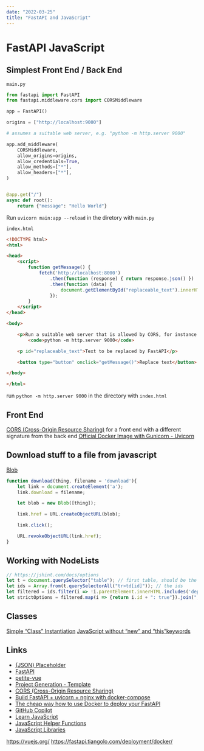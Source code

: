 ```yaml
---
date: "2022-03-25"
title: "FastAPI and JavaScript"
---
```

<!-- markdownlint-disable MD025 -->
# FastAPI JavaScript
<!-- markdownlint-enable MD025 -->

## Simplest Front End / Back End

`main.py`

```python
from fastapi import FastAPI
from fastapi.middleware.cors import CORSMiddleware

app = FastAPI()

origins = ["http://localhost:9000"]

# assumes a suitable web server, e.g. "python -m http.server 9000"

app.add_middleware(
    CORSMiddleware,
    allow_origins=origins,
    allow_credentials=True,
    allow_methods=["*"],
    allow_headers=["*"],
)


@app.get("/")
async def root():
    return {"message": "Hello World"}
```

Run `uvicorn main:app --reload` in the diretory with `main.py`

`index.html`

```html
<!DOCTYPE html>
<html>

<head>
    <script>
        function getMessage() {
            fetch('http://localhost:8000')
                .then(function (response) { return response.json() })
                .then(function (data) {
                    document.getElementById("replaceable_text").innerHTML = data.message
                });
        }
    </script>
</head>

<body>

    <p>Run a suitable web server that is allowed by CORS, for instance:
        <code>python -m http.server 9000</code>

    <p id="replaceable_text">Text to be replaced by FastAPI</p>

    <button type="button" onclick="getMessage()">Replace text</button>

</body>

</html>
```

run `python -m http.server 9000` in the directory with `index.html`

## Front End

[CORS (Cross-Origin Resource Sharing)](https://fastapi.tiangolo.com/tutorial/cors/) for a front end with a different signature from the back end
[Official Docker Image with Gunicorn - Uvicorn](https://fastapi.tiangolo.com/deployment/docker/#official-docker-image-with-gunicorn-uvicorn)

## Download stuff to a file from javascript

[Blob](https://javascript.info/blob)

```javascript
function download(thing, filename = 'download'){
    let link = document.createElement('a');
    link.download = filename;

    let blob = new Blob([thing]);

    link.href = URL.createObjectURL(blob);

    link.click();

    URL.revokeObjectURL(link.href);
}   
```

## Working with NodeLists

```javascript
// https://jshint.com/docs/options
let t = document.querySelector("table"); // first table, should be the enforcing one
let ids = Array.from(t.querySelectorAll("tr>td[id]")); // the ids
let filtered = ids.filter(i => !i.parentElement.innerHTML.includes('deprecated'));
let strictOptions = filtered.map(i => {return i.id + ": true"}).join(", ");
```

## Classes

[Simple “Class” Instantiation](https://johnresig.com/blog/simple-class-instantiation/)
[JavaScript without “new” and “this”keywords](https://nemisj.com/js-without-new-and-this/)

## Links

* [{JSON} Placeholder](https://jsonplaceholder.typicode.com)
* [FastAPI](https://fastapi.tiangolo.com/)
* [petite-vue](https://github.com/vuejs/petite-vue)
* [Project Generation - Template](https://fastapi.tiangolo.com/project-generation/)
* [CORS (Cross-Origin Resource Sharing)](https://fastapi.tiangolo.com/tutorial/cors/)
* [Build FastAPI + uvicorn + nginx with docker-compose](https://linuxtut.com/en/02ed76b94c60deba8282/)
* [The cheap way how to use Docker to deploy your FastAPI](https://medium.com/analytics-vidhya/how-to-deploy-a-python-api-with-fastapi-with-nginx-and-docker-1328cbf41bc)
* [GitHub Copilot](https://copilot.github.com)
* [Learn JavaScript](https://github.com/snipcart/learn-vanilla-js)
* [JavaScript Helper Functions](https://vanillajstoolkit.com/helpers/)
* [JavaScript Libraries](https://vanillajstoolkit.com/libraries/)

<!-- markdownlint-disable MD034 -->
https://vuejs.org/
https://fastapi.tiangolo.com/deployment/docker/
<!-- markdownlint-enable MD034 -->